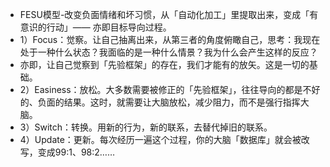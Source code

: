 - FESU模型-改变负面情绪和坏习惯，从「自动化加工」里提取出来，变成「有意识的行动」—— 亦即目标导向过程。
- 1）Focus：觉察。让自己抽离出来，从第三者的角度俯瞰自己，思考：我现在处于一种什么状态？我面临的是一种什么情景？我为什么会产生这样的反应？
- 亦即，让自己觉察到「先验框架」的存在，我们才能有的放矢。这是一切的基础。
- 2）Easiness：放松。大多数需要被修正的「先验框架」，往往导向的都是不好的、负面的结果。这时，就需要让大脑放松，减少阻力，而不是强行指挥大脑。
- 3）Switch：转换。用新的行为，新的联系，去替代掉旧的联系。
- 4）Update：更新。每次经历一遍这个过程，你的大脑「数据库」就会被改写，变成99:1、98:2……